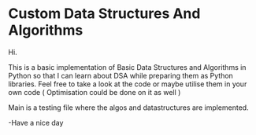 # Custom Data Structures And Algorithms

Hi. 

This is a basic implementation of Basic Data Structures and Algorithms in Python so that I can learn about DSA while preparing them as Python libraries.
Feel free to take a look at the code or maybe utilise them in your own code ( Optimisation could be done on it as well )

Main is a testing file where the algos and datastructures are implemented.

-Have a nice day

